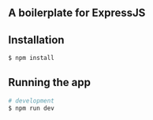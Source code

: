 ## A boilerplate for ExpressJS

## Installation

```bash
$ npm install
```

## Running the app

```bash
# development
$ npm run dev
```

